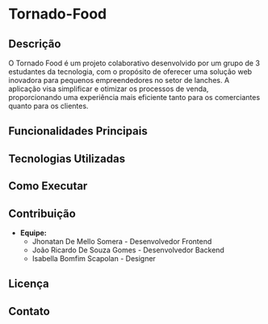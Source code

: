 # Tornado-Food

## Descrição
O Tornado Food é um projeto colaborativo desenvolvido por um grupo de 3 estudantes da tecnologia, com o propósito de oferecer uma solução web inovadora para pequenos empreendedores no setor de lanches. A aplicação visa simplificar e otimizar os processos de venda, proporcionando uma experiência mais eficiente tanto para os comerciantes quanto para os clientes.

## Funcionalidades Principais

## Tecnologias Utilizadas

## Como Executar

## Contribuição
- **Equipe:**
  - Jhonatan De Mello Somera - Desenvolvedor Frontend
  - João Ricardo De Souza Gomes - Desenvolvedor Backend
  - Isabella Bomfim Scapolan - Designer

## Licença

## Contato